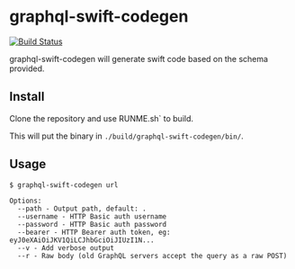 # graphql-swift-codegen

[![Build Status](https://travis-ci.org/tberman/graphql-swift-codegen.svg?branch=master)](https://travis-ci.org/tberman/graphql-swift-codegen)

graphql-swift-codegen will generate swift code based on the schema provided.

## Install

Clone the repository and use RUNME.sh` to build.

This will put the binary in `./build/graphql-swift-codegen/bin/`.

## Usage

```
$ graphql-swift-codegen url

Options:
  --path - Output path, default: .
  --username - HTTP Basic auth username
  --password - HTTP Basic auth password
  --bearer - HTTP Bearer auth token, eg: eyJ0eXAiOiJKV1QiLCJhbGciOiJIUzI1N...
  --v - Add verbose output
  --r - Raw body (old GraphQL servers accept the query as a raw POST)
```
